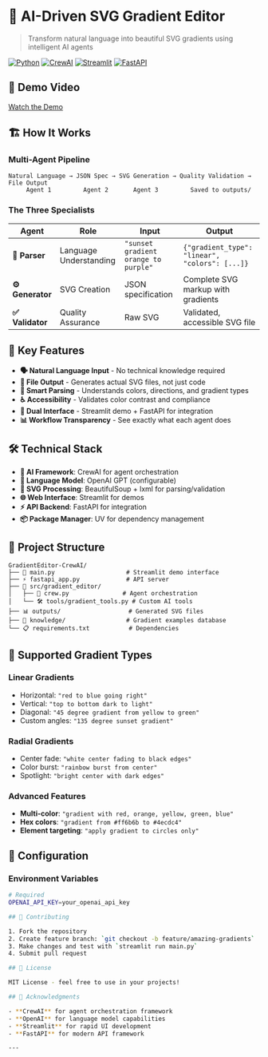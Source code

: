 # 🎨 AI-Driven SVG Gradient Editor

> Transform natural language into beautiful SVG gradients using intelligent AI agents

[![Python](https://img.shields.io/badge/Python-3.9+-blue.svg)](https://python.org)
[![CrewAI](https://img.shields.io/badge/CrewAI-Latest-green.svg)](https://crewai.com)
[![Streamlit](https://img.shields.io/badge/Streamlit-Demo-red.svg)](https://streamlit.io)
[![FastAPI](https://img.shields.io/badge/FastAPI-Backend-teal.svg)](https://fastapi.tiangolo.com)


## 🎥 Demo Video
[Watch the Demo](https://github.com/SriHarshitha88/GradientEditor-CrewAi/raw/main/demo/gradient.mp4)




## 🏗️ How It Works

### Multi-Agent Pipeline
```
Natural Language → JSON Spec → SVG Generation → Quality Validation → File Output
     Agent 1         Agent 2       Agent 3         Saved to outputs/
```

### The Three Specialists

| Agent | Role | Input | Output |
|-------|------|-------|--------|
| **🧠 Parser** | Language Understanding | `"sunset gradient orange to purple"` | `{"gradient_type": "linear", "colors": [...]}` |
| **⚙️ Generator** | SVG Creation | JSON specification | Complete SVG markup with gradients |
| **✅ Validator** | Quality Assurance | Raw SVG | Validated, accessible SVG file |

## 🎯 Key Features

- **🗣️ Natural Language Input** - No technical knowledge required
- **📁 File Output** - Generates actual SVG files, not just code
- **🎨 Smart Parsing** - Understands colors, directions, and gradient types
- **♿ Accessibility** - Validates color contrast and compliance
- **🔧 Dual Interface** - Streamlit demo + FastAPI for integration
- **📊 Workflow Transparency** - See exactly what each agent does

## 🛠️ Technical Stack

- **🤖 AI Framework**: CrewAI for agent orchestration
- **🧠 Language Model**: OpenAI GPT (configurable)
- **🎨 SVG Processing**: BeautifulSoup + lxml for parsing/validation
- **🌐 Web Interface**: Streamlit for demos
- **⚡ API Backend**: FastAPI for integration
- **📦 Package Manager**: UV for dependency management

## 📂 Project Structure

```
GradientEditor-CrewAI/
├── 🎯 main.py                    # Streamlit demo interface
├── ⚡ fastapi_app.py             # API server
├── 📁 src/gradient_editor/
│   ├── 🤖 crew.py               # Agent orchestration
│   └── 🛠️ tools/gradient_tools.py # Custom AI tools
├── 📊 outputs/                   # Generated SVG files
├── 🧠 knowledge/                 # Gradient examples database
└── 📋 requirements.txt           # Dependencies
```

## 🎨 Supported Gradient Types

### Linear Gradients
- Horizontal: `"red to blue going right"`
- Vertical: `"top to bottom dark to light"`
- Diagonal: `"45 degree gradient from yellow to green"`
- Custom angles: `"135 degree sunset gradient"`

### Radial Gradients
- Center fade: `"white center fading to black edges"`
- Color burst: `"rainbow burst from center"`
- Spotlight: `"bright center with dark edges"`

### Advanced Features
- **Multi-color**: `"gradient with red, orange, yellow, green, blue"`
- **Hex colors**: `"gradient from #ff6b6b to #4ecdc4"`
- **Element targeting**: `"apply gradient to circles only"`

## 🔧 Configuration

### Environment Variables
```bash
# Required
OPENAI_API_KEY=your_openai_api_key

## 🤝 Contributing

1. Fork the repository
2. Create feature branch: `git checkout -b feature/amazing-gradients`
3. Make changes and test with `streamlit run main.py`
4. Submit pull request

## 📄 License

MIT License - feel free to use in your projects!

## 🙏 Acknowledgments

- **CrewAI** for agent orchestration framework
- **OpenAI** for language model capabilities
- **Streamlit** for rapid UI development
- **FastAPI** for modern API framework

---
